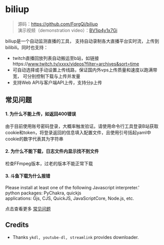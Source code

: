 # biliup
> 源码：<https://github.com/ForgQi/biliup>\
> 演示视频（demonstration video）：[BV1ip4y1x7Gi](https://www.bilibili.com/video/BV1ip4y1x7Gi)

biliup是一个自动监测直播的工具，
支持自动录制各大直播平台实时流，上传到bilibili。同时也支持：
* twitch直播回放列表自动搬运至b站，如链接https://www.twitch.tv/xxxx/videos?filter=archives&sort=time
* 可自动选择或手动设置上传线路，保证国内外vps上传质量和速度以跑满带宽，
可分别控制下载与上传并发量
* 支持Web API与客户端API上传，支持分p上传

## 常见问题
#### 1. 为什么不能上传，如返回400错误
由于目前使用账号密码登录，大概率触发验证。请使用命令行工具登录B站获取cookie和token，将登录返回的信息填入配置文件，且使用引号括起yaml中cookie的数字代表其为字符串
#### 2. 为什么不能下载，日志文件内显示找不到文件
检查FFmpeg版本，过老的版本不能正常下载
#### 3. 斗鱼下载为什么报错
Please install at least one of the following Javascript interpreter.'\
python packages: PyChakra, quickjs\
applications: Gjs, CJS, QuickJS, JavaScriptCore, Node.js, etc.

点击查看更多 [常见问题](https://blog.waitsaber.org/archives/167)

## Credits
* Thanks `ykdl, youtube-dl, streamlink` provides downloader.
